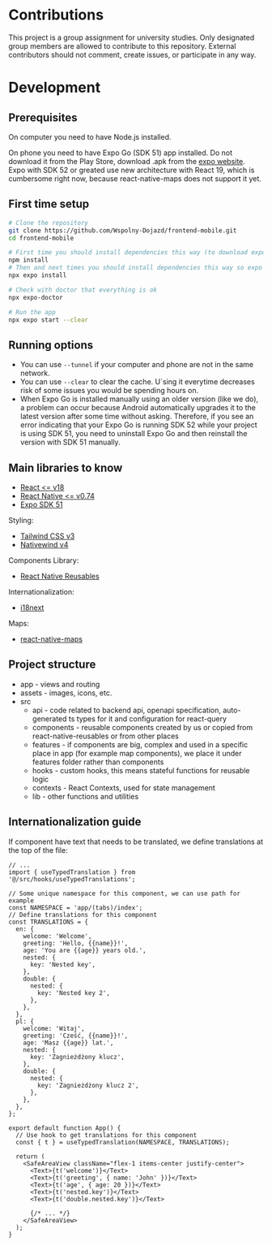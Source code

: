 # Contributions

This project is a group assignment for university studies. Only designated group members are allowed to contribute to this repository. External contributors should not comment, create issues, or participate in any way.

# Development

## Prerequisites

On computer you need to have Node.js installed.

On phone you need to have Expo Go (SDK 51) app installed. Do not download it from the Play Store, download .apk from the [expo website](https://expo.dev/go?sdkVersion=51&platform=android&device=true). Expo with SDK 52 or greated use new architecture with React 19, which is cumbersome right now, because react-native-maps does not support it yet.

## First time setup

```bash
# Clone the repository
git clone https://github.com/Wspolny-Dojazd/frontend-mobile.git
cd frontend-mobile

# First time you should install dependencies this way (to download expo)
npm install
# Then and next times you should install dependencies this way so expo can install dependencies its way
npx expo install

# Check with doctor that everything is ok
npx expo-doctor

# Run the app
npx expo start --clear
```

## Running options

- You can use `--tunnel` if your computer and phone are not in the same network.
- You can use `--clear` to clear the cache. U`sing it everytime decreases risk of some issues you would be spending hours on.
- When Expo Go is installed manually using an older version (like we do), a problem can occur because Android automatically upgrades it to the latest version after some time without asking. Therefore, if you see an error indicating that your Expo Go is running SDK 52 while your project is using SDK 51, you need to uninstall Expo Go and then reinstall the version with SDK 51 manually.

## Main libraries to know

- [React <= v18](https://react.dev/)
- [React Native <= v0.74](https://reactnative.dev/)
- [Expo SDK 51](https://docs.expo.dev/)

Styling:

- [Tailwind CSS v3](https://v3.tailwindcss.com/)
- [Nativewind v4](https://www.nativewind.dev/)

Components Library:

- [React Native Reusables](https://github.com/mrzachnugent/react-native-reusables)

Internationalization:

- [i18next](https://www.i18next.com/)

Maps:

- [react-native-maps](https://github.com/react-native-maps/react-native-maps)

## Project structure

- app - views and routing
- assets - images, icons, etc.
- src
  - api - code related to backend api, openapi specification, auto-generated ts types for it and configuration for react-query
  - components - reusable components created by us or copied from react-native-reusables or from other places
  - features - if components are big, complex and used in a specific place in app (for example map components), we place it under features folder rather than components
  - hooks - custom hooks, this means stateful functions for reusable logic
  - contexts - React Contexts, used for state management
  - lib - other functions and utilities

## Internationalization guide

If component have text that needs to be translated, we define translations at the top of the file:

```tsx
// ...
import { useTypedTranslation } from '@/src/hooks/useTypedTranslations';

// Some unique namespace for this component, we can use path for example
const NAMESPACE = 'app/(tabs)/index';
// Define translations for this component
const TRANSLATIONS = {
  en: {
    welcome: 'Welcome',
    greeting: 'Hello, {{name}}!',
    age: 'You are {{age}} years old.',
    nested: {
      key: 'Nested key',
    },
    double: {
      nested: {
        key: 'Nested key 2',
      },
    },
  },
  pl: {
    welcome: 'Witaj',
    greeting: 'Cześć, {{name}}!',
    age: 'Masz {{age}} lat.',
    nested: {
      key: 'Zagnieżdżony klucz',
    },
    double: {
      nested: {
        key: 'Zagnieżdżony klucz 2',
      },
    },
  },
};

export default function App() {
  // Use hook to get translations for this component
  const { t } = useTypedTranslation(NAMESPACE, TRANSLATIONS);

  return (
    <SafeAreaView className="flex-1 items-center justify-center">
      <Text>{t('welcome')}</Text>
      <Text>{t('greeting', { name: 'John' })}</Text>
      <Text>{t('age', { age: 20 })}</Text>
      <Text>{t('nested.key')}</Text>
      <Text>{t('double.nested.key')}</Text>

      {/* ... */}
    </SafeAreaView>
  );
}
```
